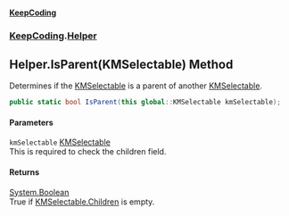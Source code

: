 #### [KeepCoding](index.md 'index')
### [KeepCoding](KeepCoding.md 'KeepCoding').[Helper](KeepCoding_Helper.md 'KeepCoding.Helper')
## Helper.IsParent(KMSelectable) Method
Determines if the [KMSelectable](https://docs.microsoft.com/en-us/dotnet/api/KMSelectable 'KMSelectable') is a parent of another [KMSelectable](https://docs.microsoft.com/en-us/dotnet/api/KMSelectable 'KMSelectable').  
```csharp
public static bool IsParent(this global::KMSelectable kmSelectable);
```
#### Parameters
<a name='KeepCoding_Helper_IsParent(global__KMSelectable)_kmSelectable'></a>
`kmSelectable` [KMSelectable](https://docs.microsoft.com/en-us/dotnet/api/KMSelectable 'KMSelectable')  
This is required to check the children field.
  
#### Returns
[System.Boolean](https://docs.microsoft.com/en-us/dotnet/api/System.Boolean 'System.Boolean')  
True if [KMSelectable.Children](https://docs.microsoft.com/en-us/dotnet/api/KMSelectable.Children 'KMSelectable.Children') is empty.
